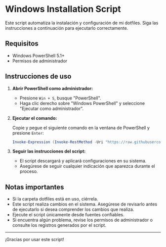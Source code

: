 # Windows Installation Script

Este script automatiza la instalación y configuración de mi dotfiles.
Siga las instrucciones a continuación para ejecutarlo correctamente.

## Requisitos

- Windows PowerShell 5.1+
- Permisos de administrador

## Instrucciones de uso

1. **Abrir PowerShell como administrador:**
   - Presione `Win + S`, busque "PowerShell".
   - Haga clic derecho sobre "Windows PowerShell" y seleccione "Ejecutar como administrador".

2. **Ejecutar el comando:**

   Copie y pegue el siguiente comando en la ventana de PowerShell y presione `Enter`:

   ```powershell
   Invoke-Expression (Invoke-RestMethod -Uri "https://raw.githubusercontent.com/overnight10/dotfiles/windows/install.ps1");
   ```

3. **Seguir las instrucciones del script:**
   - El script descargará y aplicará configuraciones en su sistema.
   - Asegúrese de seguir cualquier indicación que aparezca durante el proceso.

## Notas importantes

- Si la carpeta dotfiles está en uso, ciérrela.
- Este script realiza cambios en el sistema. Asegúrese de revisarlo antes de ejecutarlo si desea comprender los cambios que realiza.
- Ejecute el script únicamente desde fuentes confiables.
- Si encuentra algún problema, revise los permisos de administrador o consulte los registros generados por el script.

---

¡Gracias por usar este script!
